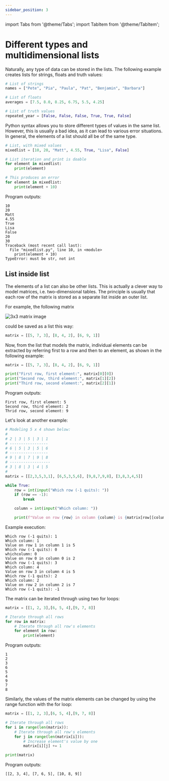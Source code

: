 ```yaml
---
sidebar_position: 3
---
```

import Tabs from '@theme/Tabs';
import TabItem from '@theme/TabItem';

# Different types and multidimensional lists

Naturally, any type of data can be stored in the lists. The following example creates lists for strings, floats and truth values:

```python 
# List of strings
names = ["Pete", "Pia", "Paula", "Pat", "Benjamin", "Barbara"]

# List of floats
averages = [7.5, 8.0, 8.25, 6.75, 5.5, 4.25]

# List of truth values
repeated_year = [False, False, False, True, True, False]
 ```

Python syntax allows you to store different types of values in the same list. However, this is usually a bad idea, as it can lead to various error situations. In general, the elements of a list should all be of the same type.

```python 
# List, with mixed values
mixedlist = [10, 20, "Matt", 4.55, True, "Lisa", False]

# List iteration and print is doable
for element in mixedlist:
    print(element)

# This produces an error
for element in mixedlist:
    print(element + 10)
 ```

Program outputs:
```
10
20
Matt
4.55
True
Lisa
False
20
30
Traceback (most recent call last):
  File "mixedlist.py", line 10, in <module>
    print(element + 10)
TypeError: must be str, not int
 ```

## List inside list

The elements of a list can also be other lists. This is actually a clever way to model matrices, i.e. two-dimensional tables. The principle is usually that each row of the matrix is stored as a separate list inside an outer list.

For example, the following matrix

![3x3 matrix image](/img/img-en/w5-2.png)

could be saved as a list this way:

```python 
matrix = [[5, 7, 3], [8, 4, 2], [6, 9, 1]]
 ```

Now, from the list that models the matrix, individual elements can be extracted by referring first to a row and then to an element, as shown in the following example:

```python 
matrix = [[5, 7, 3], [8, 4, 2], [6, 9, 1]]

print("First row, first element:", matrix[0][0])
print("Second row, third element:", matrix[1][2])
print("Third row, second element:", matrix[2][1])
 ```

Program outputs:
``` 
First row, first element: 5
Second row, third element: 2
Thrid row, second element: 9
 ```


Let's look at another example:
```python 
# Modeling 5 x 4 shown below:
# 
# 2 | 3 | 5 | 3 | 1
# -----------------
# 6 | 5 | 3 | 5 | 6
# -----------------
# 9 | 8 | 7 | 9 | 8
# ------------------
# 3 | 8 | 3 | 4 | 5
#
matrix = [[2,3,5,3,1], [6,5,3,5,6], [9,8,7,9,8], [3,8,3,4,5]]

while True:
    row = int(input("Which row (-1 quits): "))
    if (row == -1):
        break

    column = int(input("Which column: "))

    print(f"Value on row {row} in column {column} is {matrix[row][column]}")
 ```

Example execution:
``` 
Which row (-1 quits): 1
Which column: 1
Value on row 1 in column 1 is 5
Which row (-1 quits): 0
whichcolumn: 0
Value on row 0 in column 0 is 2
Which row (-1 quits): 3
Which column: 4
Value on row 3 in column 4 is 5
Which row (-1 quits): 2
Which column: 2
Value on row 2 in column 2 is 7
Which row (-1 quits): -1
 ```

The matrix can be iterated through using two for loops:

```python 
matrix = [[1, 2, 3],[6, 5, 4],[9, 7, 8]]

# Iterate through all rows
for row in matrix:
    # Iterate through all row's elements
    for element in row:
        print(element)
 ```

Program outputs:
```
1
2
3
6
5
4
9
7
8
 ```

Similarly, the values of the matrix elements can be changed by using the range function with the for loop:

```python 
matrix = [[1, 2, 3],[6, 5, 4],[9, 7, 8]]

# Iterate through all rows
for i in range(len(matrix)):
    # Iterate through all row's elements
    for j in range(len(matrix[i])):
        # Increase element's value by one
        matrix[i][j] += 1

print(matrix)
 ```

Program outputs:
```
[[2, 3, 4], [7, 6, 5], [10, 8, 9]]
 ```